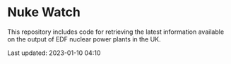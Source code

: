 # Nuke Watch

This repository includes code for retrieving the latest information available on the output of EDF nuclear power plants in the UK.

Last updated: 2023-01-10 04:10
